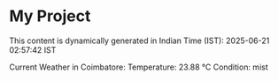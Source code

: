 # My Project

This content is dynamically generated in Indian Time (IST): 2025-06-21 02:57:42 IST


Current Weather in Coimbatore:
Temperature: 23.88 °C
Condition: mist
